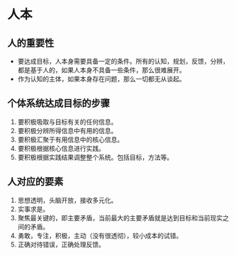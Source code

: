 # 人本

## 人的重要性

- 要达成目标，人本身需要具备一定的条件。所有的认知，规划，反馈，分辨，都是基于人的，如果人本身不具备一些条件，那么很难展开。
- 作为认知的主体，如果本身存在问题，那么一切都无从谈起。

## 个体系统达成目标的步骤

1. 要积极吸取与目标有关的任何信息。
2. 要积极分辨所得信息中有用的信息。
3. 要积极汇聚于有用信息中的核心信息。
4. 要积极根据核心信息进行实践。
5. 要积极根据实践结果调整整个系统。包括目标，方法等。

## 人对应的要素

1. 思想透明，头脑开放，接收多元化。
2. 实事求是。
3. 聚焦最关键的，即主要矛盾，当前最大的主要矛盾就是达到目标和当前现实之间的矛盾。
4. 勇敢，专注，积极，主动（没有很透彻），较小成本的试错。
5. 正确对待错误，正确处理反馈。
